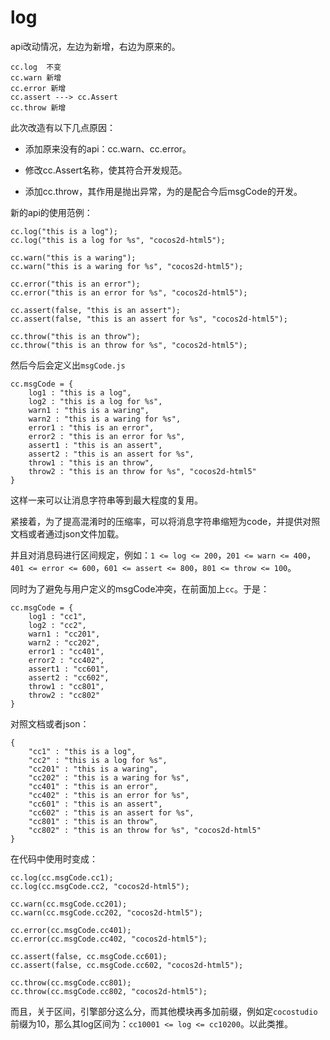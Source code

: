 # log

api改动情况，左边为新增，右边为原来的。

```
cc.log  不变
cc.warn 新增
cc.error 新增
cc.assert ---> cc.Assert
cc.throw 新增
```

此次改造有以下几点原因：

* 添加原来没有的api：cc.warn、cc.error。

* 修改cc.Assert名称，使其符合开发规范。

* 添加cc.throw，其作用是抛出异常，为的是配合今后msgCode的开发。

新的api的使用范例：

```
cc.log("this is a log");
cc.log("this is a log for %s", "cocos2d-html5");

cc.warn("this is a waring");
cc.warn("this is a waring for %s", "cocos2d-html5");

cc.error("this is an error");
cc.error("this is an error for %s", "cocos2d-html5");

cc.assert(false, "this is an assert");
cc.assert(false, "this is an assert for %s", "cocos2d-html5");

cc.throw("this is an throw");
cc.throw("this is an throw for %s", "cocos2d-html5");
```

然后今后会定义出`msgCode.js`

```
cc.msgCode = {
    log1 : "this is a log",
    log2 : "this is a log for %s",
    warn1 : "this is a waring",
    warn2 : "this is a waring for %s",
    error1 : "this is an error",
    error2 : "this is an error for %s",
    assert1 : "this is an assert",
    assert2 : "this is an assert for %s",
    throw1 : "this is an throw",
    throw2 : "this is an throw for %s", "cocos2d-html5"
}
```

这样一来可以让消息字符串等到最大程度的复用。

紧接着，为了提高混淆时的压缩率，可以将消息字符串缩短为code，并提供对照文档或者通过json文件加载。

并且对消息码进行区间规定，例如：`1 <= log <= 200`，`201 <= warn <= 400`，`401 <= error <= 600`，`601 <= assert <= 800`，`801 <= throw <= 100`。

同时为了避免与用户定义的msgCode冲突，在前面加上`cc`。于是：

```
cc.msgCode = {
    log1 : "cc1",
    log2 : "cc2",
    warn1 : "cc201",
    warn2 : "cc202",
    error1 : "cc401",
    error2 : "cc402",
    assert1 : "cc601",
    assert2 : "cc602",
    throw1 : "cc801",
    throw2 : "cc802"
}
```

对照文档或者json：

```
{
    "cc1" : "this is a log",
    "cc2" : "this is a log for %s",
    "cc201" : "this is a waring",
    "cc202" : "this is a waring for %s",
    "cc401" : "this is an error",
    "cc402" : "this is an error for %s",
    "cc601" : "this is an assert",
    "cc602" : "this is an assert for %s",
    "cc801" : "this is an throw",
    "cc802" : "this is an throw for %s", "cocos2d-html5"
}
```

在代码中使用时变成：

```
cc.log(cc.msgCode.cc1);
cc.log(cc.msgCode.cc2, "cocos2d-html5");

cc.warn(cc.msgCode.cc201);
cc.warn(cc.msgCode.cc202, "cocos2d-html5");

cc.error(cc.msgCode.cc401);
cc.error(cc.msgCode.cc402, "cocos2d-html5");

cc.assert(false, cc.msgCode.cc601);
cc.assert(false, cc.msgCode.cc602, "cocos2d-html5");

cc.throw(cc.msgCode.cc801);
cc.throw(cc.msgCode.cc802, "cocos2d-html5");
```

而且，关于区间，引擎部分这么分，而其他模块再多加前缀，例如定`cocostudio`前缀为10，那么其log区间为：`cc10001 <= log <= cc10200`。以此类推。
